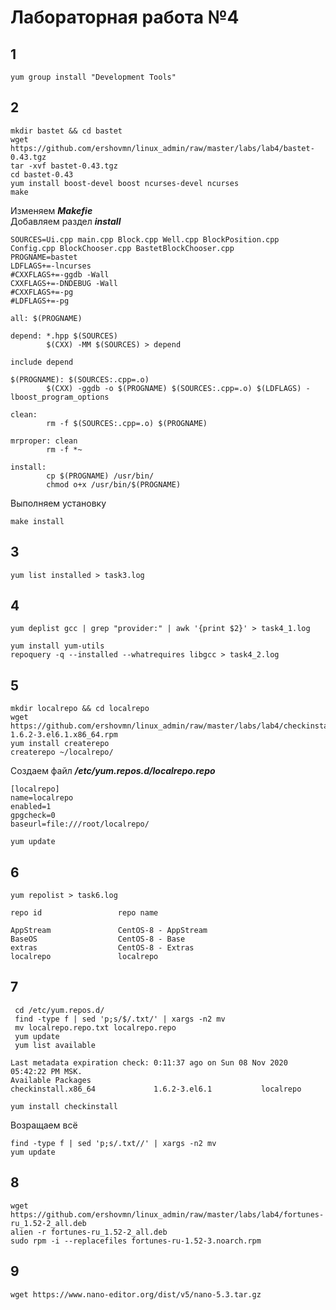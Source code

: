 # Лабораторная работа №4
## 1
```shell
yum group install "Development Tools"
```
## 2
```shell
mkdir bastet && cd bastet
wget https://github.com/ershovmn/linux_admin/raw/master/labs/lab4/bastet-0.43.tgz
tar -xvf bastet-0.43.tgz
cd bastet-0.43
yum install boost-devel boost ncurses-devel ncurses
make
```
Изменяем ***Makefie***  
Добавляем раздел ***install***
```make
SOURCES=Ui.cpp main.cpp Block.cpp Well.cpp BlockPosition.cpp Config.cpp BlockChooser.cpp BastetBlockChooser.cpp
PROGNAME=bastet
LDFLAGS+=-lncurses
#CXXFLAGS+=-ggdb -Wall
CXXFLAGS+=-DNDEBUG -Wall
#CXXFLAGS+=-pg
#LDFLAGS+=-pg

all: $(PROGNAME)

depend: *.hpp $(SOURCES)
        $(CXX) -MM $(SOURCES) > depend

include depend

$(PROGNAME): $(SOURCES:.cpp=.o)
        $(CXX) -ggdb -o $(PROGNAME) $(SOURCES:.cpp=.o) $(LDFLAGS) -lboost_program_options

clean:
        rm -f $(SOURCES:.cpp=.o) $(PROGNAME)

mrproper: clean
        rm -f *~

install:
        cp $(PROGNAME) /usr/bin/
        chmod o+x /usr/bin/$(PROGNAME)
```
Выполняем установку
```shell
make install
```
## 3
```shell
yum list installed > task3.log
```
## 4
```shell
yum deplist gcc | grep "provider:" | awk '{print $2}' > task4_1.log
```
```shell
yum install yum-utils
repoquery -q --installed --whatrequires libgcc > task4_2.log
```
## 5
```shell
mkdir localrepo && cd localrepo
wget https://github.com/ershovmn/linux_admin/raw/master/labs/lab4/checkinstall-1.6.2-3.el6.1.x86_64.rpm
yum install createrepo
createrepo ~/localrepo/
```
Создаем файл ***/etc/yum.repos.d/localrepo.repo***
```
[localrepo]
name=localrepo
enabled=1
gpgcheck=0
baseurl=file:///root/localrepo/
```
```shell
yum update
```
## 6
```shell
yum repolist > task6.log
```
```shell
repo id                 repo name

AppStream               CentOS-8 - AppStream
BaseOS                  CentOS-8 - Base
extras                  CentOS-8 - Extras
localrepo               localrepo
```
## 7
```shell
 cd /etc/yum.repos.d/
 find -type f | sed 'p;s/$/.txt/' | xargs -n2 mv
 mv localrepo.repo.txt localrepo.repo
 yum update
 yum list available
 ```
 ```shell
 Last metadata expiration check: 0:11:37 ago on Sun 08 Nov 2020 05:42:22 PM MSK.
Available Packages
checkinstall.x86_64             1.6.2-3.el6.1           localrepo
```
```shell
yum install checkinstall
```
Возращаем всё
```shell
find -type f | sed 'p;s/.txt//' | xargs -n2 mv
yum update
```
## 8
```shell
wget https://github.com/ershovmn/linux_admin/raw/master/labs/lab4/fortunes-ru_1.52-2_all.deb
alien -r fortunes-ru_1.52-2_all.deb
sudo rpm -i --replacefiles fortunes-ru-1.52-3.noarch.rpm
```
## 9
```shell
wget https://www.nano-editor.org/dist/v5/nano-5.3.tar.gz

```

